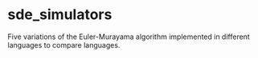 # sde_simulators
Five variations of the Euler-Murayama algorithm implemented in different languages to compare languages.
